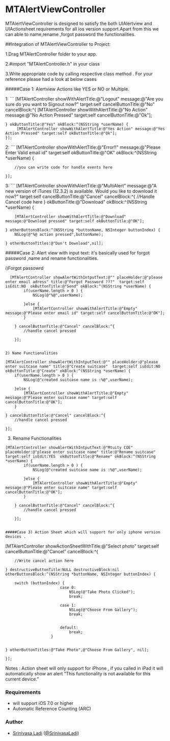 # MTAlertViewController

MTAlertViewController is designed to satisfy the both UIAlertview and UIActionsheet requirements for all ios version support.Apart from this we can able to name,rename ,forgot password the functionalities.

##Integration of MTAlertViewController to Project:

1.Drag MTAlertController folder to your app.

2.#import "MTAlertController.h" in your class

3.Write appropriate code by calling respective class method .
For your reference please had a look at below cases


#####Case 1: Alertview Actions like YES or NO or Multiple.


 1: ``` [MTAlertController showWithAlertTitle:@"Logout" message:@"Are you sure do you want to Signout now?" target:self cancelButtonTitle:@"No" cancelBlock:^{
        [MTAlertController showWithAlertTitle:@"No Action" message:@"No Action Pressed" target:self cancelButtonTitle:@"Ok"];
        
    } okButtonTitle:@"Yes" okBlock:^(NSString *userName) {
         [MTAlertController showWithAlertTitle:@"Yes Action" message:@"Yes Action Pressed" target:self okButtonTitle:@"Ok"];
    }];


2:  ``` [MTAlertController showWithAlertTitle:@"Error!!" message:@"Please Enter Valid email id" target:self okButtonTitle:@"OK" okBlock:^(NSString *userName) {
       
        //you can write code for handle events here
        
    }];


3:  ``` [MTAlertController showWithAlertTitle:@"MultiAlert" message:@"A new version of iTunes (12.3.2) is available. Would you like to download it now?" target:self cancelButtonTitle:@"Cancel" cancelBlock:^{
        //Handle Cancel code here
    } okButtonTitle:@"Download" okBlock:^(NSString *userName) {
        
        [MTAlertController showWithAlertTitle:@"Download" message:@"Download pressed" target:self okButtonTitle:@"OK"];
        
    } otherButtonsBlock:^(NSString *buttonName, NSInteger buttonIndex) {
        NSLog(@"%@ action pressed",buttonName);
        
    } otherButtonTitles:@"Don't Download",nil];



#####Case 2: Alert view with input text: it's basically used for  forgot password ,name and rename functionalities.

i)Forgot passowrd

```
  [MTAlertController showAlertWithIntputText:@"" placeHolder:@"please enter email adress" title:@"Forgot Password ???"  target:self isEdit:NO  okButtonTitle:@"Send" okBlock:^(NSString *userName) {
        if(userName.length > 0 ) {
            NSLog(@"%@",userName);
            
        }else {
            [MTAlertController showWithAlertTitle:@"Empty" message:@"Please enter email id" target:self cancelButtonTitle:@"OK"];
        }
        
    } cancelButtonTitle:@"Cancel" cancelBlock:^{
        //handle cancel pressed
        
    }];


2) Name Functionalities 

```
    [MTAlertController showAlertWithIntputText:@"" placeHolder:@"please enter suitcase name" title:@"Create suitcase"  target:self isEdit:NO okButtonTitle:@"Create" okBlock:^(NSString *userName) {
        if(userName.length > 0 ) {
            NSLog(@"created suitcase name is :%@",userName);
            
        }else {
            [MTAlertController showWithAlertTitle:@"Empty" message:@"Please enter suitcase name" target:self cancelButtonTitle:@"OK"];
        }

    } cancelButtonTitle:@"Cancel" cancelBlock:^{
        //handle cancel pressed

    }];


3) Rename Functionalities 

```
[MTAlertController showAlertWithIntputText:@"Mtuity COE" placeHolder:@"please enter suitcase name" title:@"Rename suitcase"  target:self isEdit:YES  okButtonTitle:@"Rename" okBlock:^(NSString *userName) {
        if(userName.length > 0 ) {
            NSLog(@"created suitcase name is :%@",userName);
            
        }else {
            [MTAlertController showWithAlertTitle:@"Empty" message:@"Please enter suitcase name" target:self cancelButtonTitle:@"OK"];
        }
        
    } cancelButtonTitle:@"Cancel" cancelBlock:^{
        //handle cancel pressed
        
    }];


#####Case 3) Action Sheet which will support for only iphone version devices .

```

 [MTAlertController showActionSheetWithTitle:@"Select photo" target:self cancelButtonTitle:@"Cancel" cancelBlock:^{
        
        //Write cancel action here
        
    } destructiveButtonTitle:NULL destructiveBlock:nil otherButtonsBlock:^(NSString *buttonName, NSInteger buttonIndex) {
        
        switch (buttonIndex) {
                            case 0:
                                NSLog(@"Take Photo Clicked");
                                break;
                
                            case 1:
                                NSLog(@"Choose From Gallery");
                                break;
                
                
                            default:
                                break;
                        }

        
    } otherButtonTitles:@"Take Photo",@"Choose From Gallery", nil];

    }];


Notes : Action sheet will only support for iPhone , if you called in iPad it will automatically show an alert “This functionality is not available for this current device.”

### Requirements

- will support iOS 7.0 or higher
- Automatic Reference Counting (ARC)

### Author

- [Srinivasa Ladi](https://github.com/SrinivasaLadi) ([@SrinivasaLadi](https://about.me/srinivasaladi))
